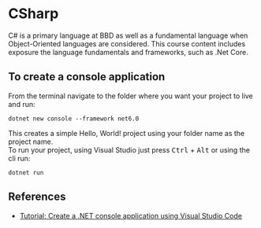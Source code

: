 # CSharp

C# is a primary language at BBD as well as a fundamental language when Object-Oriented languages are considered. This course content includes exposure the language fundamentals and frameworks, such as .Net Core.

## To create a console application

From the terminal navigate to the folder where you want your project to live and run:

```
dotnet new console --framework net6.0
```

This creates a simple Hello, World! project using your folder name as the project name.\
To run your project, using Visual Studio just press <kbd>Ctrl</kbd> + <kbd>Alt</kbd> or using the cli run:

```
dotnet run
```

## References
* [Tutorial: Create a .NET console application using Visual Studio Code](https://docs.microsoft.com/en-za/dotnet/core/tutorials/with-visual-studio-code?pivots=dotnet-6-0#debug)
